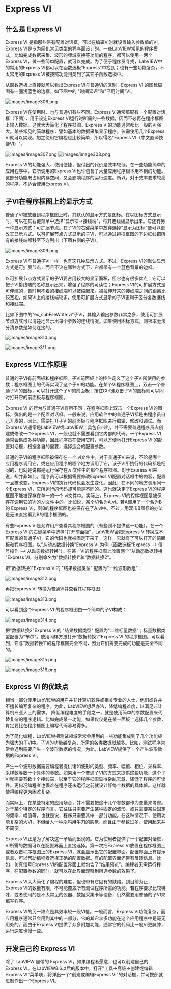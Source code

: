 # Express VI

## 什么是 Express VI

Express VI 是指那些带有配置对话框，可以在编辑VI时就设置输入参数值的VI。Express VI是专为简化常见类型的程序而设计的。一些LabVIEW常见的程序模式，比如完成数据采集、波形的频域变换等功能的程序，都可以使用一两个Express VI，做一些简单配置，就可以完成。为了便于程序员寻找，LabVIEW中的常用的Express VI都可以在函数选板"Express"中找到；也有一些功能复杂，不太常用的Express VI被按照功能归类到了其它子函数选板中。

从函数选板上直接就可以看出Express VI与普通VI的区别：Express VI 的图标周围有一圈浅蓝色的边框。如下图中的 "时间延迟"和"已用时间"VI。

![images/image306.png](images/image306.png "函数选板上的Express VI") 

Express VI在使用时，也与普通VI有些不同。Express VI通常都配有一个配置对话框（下图），用于设定Express VI运行时所需的一些数据，因而不必再在程序框图上输入数据。这就大大简化了程序框图。Express VI的功能通常都比一般的VI强大。某些常见的简单程序，譬如基本的数据采集显示程序，仅需使用几个Express VI就可以实现。加之使用它编程也比较简单，所以得名"Express VI（中文直译快捷VI）"。

![images/image307.png](images/image307.png "“时间延迟”Express VI")  ![images/image308.png](images/image308.png "“时间延迟”Express VI的对话框") 


Express VI的功能强大、使用便捷，但付出的代价是效率较低。在一些功能简单的应用程序中，它所调用的Express VI也许包含了大量应用程序根本用不到的功能。这部分功能既占用内存空间，又会影响程序的运行速度。所以，对于效率要求较高的程序，不适合使用Express VI。

## 子VI在程序框图上的显示方式

普通子VI被放置到程序框图上时，其默认的显示方式是图标。在以图标方式显示时，可以在其右键菜单中选择"显示项->接线端"，将其连线板显示出来。它还有另一种显示方式：可扩展节点。在子VI的右键菜单中放弃选择"显示为图标"便可以更改其显示方式。以可扩展节点方式显示的子VI，可以通过拖拽框图的下边框线把所有的接线端都移至下方列出（下图右侧的子VI）。

![images/image309.png](images/image309.png "子VI的三种不同显示方式")


Express VI与普通子VI一样，也有这几种显示方式。不过，Express VI的默认显示方式是可扩展节点，而且不论在哪种方式下，它都带有一个蓝色背景的边框。

以可扩展节点方式显示的子VI要占用较大的显示面积，但它也有很多优点：它可以把子VI接线端的名称显示出来，增强了程序的可读性；Express VI的可扩展方式是可伸缩的，暂时用不着的接线端可以被缩起来。被拉伸开来的接线端之间的距离比较宽松，如果VI上的接线端较多，使用可扩展方式显示的子VI更利于区分各数据线和接线端。

比如下图中的"ex\_subFileWrite.vi"子VI，其输入输出参数非常之多，使用可扩展节点方式可以清楚地显示出每个参数的连线情况。如果使用图标方式，则根本无法分清参数是如何连接的。

![images/image310.png](images/image310.png "使用可扩展节点方式显示一个参数众多的子VI")

![images/image311.png](images/image311.png "使用图标方式显示一个参数众多的子VI")



## Express VI工作原理

普通的子VI有前面板和程序框图。子VI前面板上的控件定义了这个子VI所使用的参数；程序框图上的代码实现了这个子VI的功能。在某个VI程序框图上，双击一个普通子VI的图标，可以打开这个子VI的前面板；按住Ctrl键双击子VI的图标则可以同时打开它的前面板与程序框图。

Express VI 的行为与普通子VI有所不同：在程序框图上双击一个Express VI的图标，弹出的是一个配置对话框。一般来说，应用软件中的普通子VI都是由程序员自己开发的，因此，需要打开子VI的前面板与程序框图进行编辑、修改和调试。而Express VI通常是LabVIEW或LabVIEW工具包自带的，并不需要普通程序员去创建或修改一个Express VI，一般也就不需要看到它内部的代码。一个Express VI 通常会集成多种功能，因此程序员在使用它时，可以方便地打开Express VI 的配置对话框，根据各自的需要，选择适合的配置参数。

普通的子VI的程序框图被保存在一个.vi文件中，对于普通子VI来说，不论是哪个应用程序调用它，或在应用程序的哪个地方调用了它，该子VI所执行的代码都是相同的，也就是说都是运行保存在.vi文件中的那个程序框图。对于Express VI来说，却并非如此。程序员可以根据需要修改Express VI配置对话框中的内容，配置一旦被改变，Express VI的执行代码也会发生变化。因此，在不同的地方调用同一个Express VI，它所运行的代码却可能是不同的。这也就决定了Express VI的程序框图不能被保存在单一的一个.vi文件中。实际上，Express VI的程序框图是被保存在调用它的VI的.vi文件中的。比如说，某个VI名为A.vi。若A调用了一个名为B的 Express VI，则B的程序框图也被保存在了A.vi中。不过，用双击B图标的办法是无法直接看到B的程序框图的。

有些Express VI是允许用户查看其程序框图的（有些则不提供这一功能）。在一个 Express VI 的右键菜单中选择"打开前面板"，LabVIEW会把Express VI转换成不可配置的普通子VI，它的代码也就被固定下来了。这样，它就有了可以打开的前面板和程序框图。以"从动态数据转换"Express VI 为例（函数选板"Express --> 信号操作 --> 从动态数据转换"）。在某一VI的程序框图上放置两个"从动态数据转换 "Express VI，分别命名为"数据转换1"和"数据转换2"。

把"数据转换1"Express VI的 "结果数据类型" 配置为"一维波形数组"：

![images/image312.png](images/image312.png "“数据转换1”Express VI 的配置对话框")


再把Express VI 转换为普通VI并查看其程序框图：

![images/image313.png](images/image313.png "打开Express VI的前面板，然后打开程序框图") 


可以看到这个Express VI 的程序框图由一个简单的子VI构成：

![images/image314.png](images/image314.png "“数据转换1” Express VI 的程序框图") 


把"数据转换2"Express VI的 "结果数据类型" 配置为"二维标量数据"；标量数据类型配置为"布尔"。使用同样方法打开"数据转换2"Express VI 的程序框图。可以看到，它与"数据转换1"的程序框图完全不同，因为它们需要完成的功能是完全不同的。

![images/image315.png](images/image315.png "“数据转换2” Express VI 的配置对话框") 


![images/image316.png](images/image316.png "“数据转换2” Express VI的程序框图") 


## Express VI 的优缺点

相当一部分使用LabVIEW的用户并非计算机软件或相关专业的人士，他们或许并不擅长编写复杂的程序。为此，LabVIEW想尽办法，降低编程难度，以满足非计算机专业人士的需求。 降低编程难度的手段之一，就是使用简单的参数配置来代替复杂的程序逻辑。比如完成某一功能，如果仅仅是在某一面板上选择几个参数，肯定要比在程序框图上编写代码容易得多。

为了简化编程，LabVIEW把测试领域常常会用到的一些功能集成到了几个功能极为强大的子VI中。子VI的功能越复杂，所需的各类数据就越多。比如，测试程序常常会遇到需要产生一个波形数据的情况，为此，LabVIEW提供了一个产生波形数据的Express VI。

产生一个波形数据需要编程者提供诸如波形的类型、频率、幅值、相位、采样率、采样数等数十个具体的参数。如果用一个普通子VI的方式来提供这些功能，这个子VI就需要有数十个接线端，以至于它的程序框图显得杂乱无章，降低了程序的可读性。更何况编程者也很难在程序还未运行之前就设计好每个数据的具体值。这样就使得编程更为困难复杂。

而实际上，在某些特定的应用场合，并不需要把这十几个参数都作为变量来考虑。对于某个特定的程序而言，它往往只需要产生某种固定的波形，或只需要某些固定的频率、幅值等。也就是说，程序只需要其中一部分功能。在这种情况下，使用功能复杂的大VI，不但给人一种杀鸡用牛刀的感觉，而且由于参数过多，使用起来并不简便。

Express VI正是为了解决这一矛盾而出现的。它为使用者提供了一个配置对话框，VI所需的数据可以在配置界面上直接选择。第一次把Express VI放置在程序框图上或者双击程序框图上的Express VI，就会显示出它的配置界面。配置界面上有提示信息，可以帮助编程者选择正确的配置数据。有的配置界面还带有反馈信息。比如，仿真信号Express VI的配置界面上就包含了"结果预览"。编程者无需运行程序，在配置参数的同时，就可以在此界面观察到所选参数的效果了。

Express VI大大简化了编程的难度，但也带有它固有的缺陷。到目前为止，Express VI的数量有限，不可能覆盖所有测试程序所需的功能。若程序要求比较特殊，或者使用的是不太常见的仪器、数据采集卡等设备，仍然需要用普通的子VI来编写程序。

Express VI的另一缺点是其效率较一般VI低。一般而言，Express VI功能复杂，而应用程序通常只会用到其中的一部分，它的其它众多功能在这个应用程序中是毫无用处的。而由于Express VI提供了众多附加功能，通常它的代码比一般VI更臃肿，运行速度也慢一些。

## 开发自己的 Express VI

除了 LabVIEW 自带的 Express VI，如果编程者愿意，也可以创建自己的 Express VI。在LabVIEW8.6以后的版本中，打开"工具->高级->创建或编辑Express VI"菜单项，将弹出一个"创建或编辑Express VI"的对话框，并可按部就班制作出一个Express VI。
